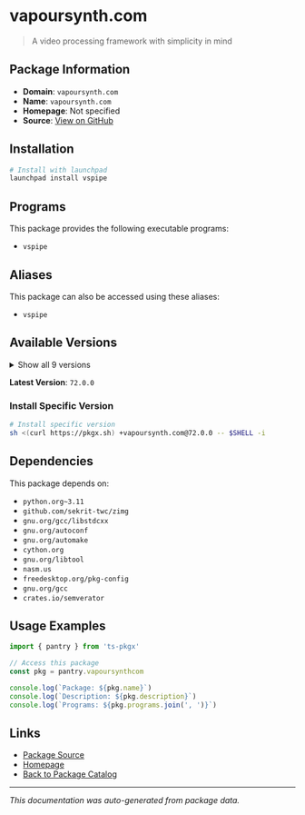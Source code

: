 # vapoursynth.com

> A video processing framework with simplicity in mind

## Package Information

- **Domain**: `vapoursynth.com`
- **Name**: `vapoursynth.com`
- **Homepage**: Not specified
- **Source**: [View on GitHub](https://github.com/pkgxdev/pantry/tree/main/projects/vapoursynth.com/package.yml)

## Installation

```bash
# Install with launchpad
launchpad install vspipe
```

## Programs

This package provides the following executable programs:

- `vspipe`

## Aliases

This package can also be accessed using these aliases:

- `vspipe`

## Available Versions

<details>
<summary>Show all 9 versions</summary>

- `72.0.0`, `71.0.0`, `70.0.0`, `69.0.0`, `68.0.0`
- `67.0.0`, `66.0.0`, `65.0.0`, `64.0.0`

</details>

**Latest Version**: `72.0.0`

### Install Specific Version

```bash
# Install specific version
sh <(curl https://pkgx.sh) +vapoursynth.com@72.0.0 -- $SHELL -i
```

## Dependencies

This package depends on:

- `python.org~3.11`
- `github.com/sekrit-twc/zimg`
- `gnu.org/gcc/libstdcxx`
- `gnu.org/autoconf`
- `gnu.org/automake`
- `cython.org`
- `gnu.org/libtool`
- `nasm.us`
- `freedesktop.org/pkg-config`
- `gnu.org/gcc`
- `crates.io/semverator`

## Usage Examples

```typescript
import { pantry } from 'ts-pkgx'

// Access this package
const pkg = pantry.vapoursynthcom

console.log(`Package: ${pkg.name}`)
console.log(`Description: ${pkg.description}`)
console.log(`Programs: ${pkg.programs.join(', ')}`)
```

## Links

- [Package Source](https://github.com/pkgxdev/pantry/tree/main/projects/vapoursynth.com/package.yml)
- [Homepage](#)
- [Back to Package Catalog](../package-catalog.md)

---

*This documentation was auto-generated from package data.*

